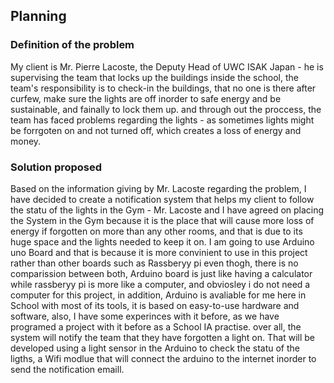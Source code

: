   Planning
----------
### Definition of the problem 
My client is Mr. Pierre Lacoste, the Deputy Head of UWC ISAK Japan - he is supervising the team that locks up the buildings inside the school, the team's responsibility is to 
check-in the buildings, that no one is there after curfew, make sure the lights are off inorder to safe energy and be sustainable, and fainally to lock them up. and through out the proccess, 
the team has faced problems regarding the lights - as sometimes lights might be forrgoten on and not turned off, which creates a loss of energy and money.

### Solution proposed
Based on the information giving by Mr. Lacoste regarding the problem, I have decided to create a notification system that helps my client to follow the statu of the lights in the Gym - Mr. Lacoste and I have agreed on placing the System in the Gym because it is the place that will cause more loss of energy if forgotten on more than any other rooms, and that is due to its huge space and the lights needed to keep it on. 
I am going to use Arduino uno Board and that is because it is more convinient to use in this project rather than other boards such as Rassberyy pi even thogh, there is no comparission between both, Arduino board is just like having a calculator while rassberyy pi is more like a computer, and obviosley i do not need a computer for this project, in addition, Arduino is avaliable for me here in School with most of its tools, it is based on easy-to-use hardware and software, also,  I have some experinces with it before, as we have programed a project with it before as a School IA practise. over all, the system will notify the team that they have forgotten a light on. That will be developed using a light sensor in the Arduino to check the statu of the ligths, a Wifi modlue that will connect the arduino to the internet inorder to send the notification emaill.
